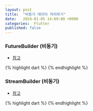 ```yaml
---
layout: post
title:  "비동기 데이터 처리하기"
date:   2024-01-05 14:09:00 +0900
categories:  Flutter
published: false
---
```


### FutureBuilder (비동기)

- [참고]()

{% highlight dart %}
{% endhighlight %}

### StreamBuilder (비동기)

- [참고]()

{% highlight dart %}
{% endhighlight %}